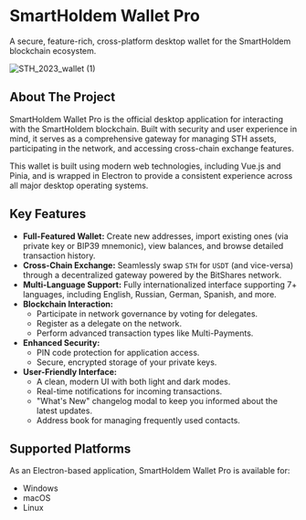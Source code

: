 # SmartHoldem Wallet Pro

A secure, feature-rich, cross-platform desktop wallet for the SmartHoldem blockchain ecosystem.

![STH_2023_wallet (1)](https://github.com/smartholdem/wallet-pro/assets/9394904/af37a619-0543-4768-a562-6e4f3557d9c9)

## About The Project

SmartHoldem Wallet Pro is the official desktop application for interacting with the SmartHoldem blockchain. Built with security and user experience in mind, it serves as a comprehensive gateway for managing STH assets, participating in the network, and accessing cross-chain exchange features.

This wallet is built using modern web technologies, including Vue.js and Pinia, and is wrapped in Electron to provide a consistent experience across all major desktop operating systems.

## Key Features

- **Full-Featured Wallet:** Create new addresses, import existing ones (via private key or BIP39 mnemonic), view balances, and browse detailed transaction history.
- **Cross-Chain Exchange:** Seamlessly swap `STH` for `USDT` (and vice-versa) through a decentralized gateway powered by the BitShares network.
- **Multi-Language Support:** Fully internationalized interface supporting 7+ languages, including English, Russian, German, Spanish, and more.
- **Blockchain Interaction:**
    - Participate in network governance by voting for delegates.
    - Register as a delegate on the network.
    - Perform advanced transaction types like Multi-Payments.
- **Enhanced Security:**
    - PIN code protection for application access.
    - Secure, encrypted storage of your private keys.
- **User-Friendly Interface:**
    - A clean, modern UI with both light and dark modes.
    - Real-time notifications for incoming transactions.
    - "What's New" changelog modal to keep you informed about the latest updates.
    - Address book for managing frequently used contacts.

## Supported Platforms

As an Electron-based application, SmartHoldem Wallet Pro is available for:

- Windows
- macOS
- Linux